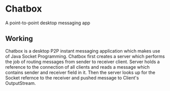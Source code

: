 <h1>Chatbox </h1>
<p> A point-to-point desktop messaging app</p>
<h2>Working</h2>
<p>
  Chatbox is a desktop P2P instant messaging application which makes use of Java Socket Programming.
  Chatbox first creates a server which performs the job of routing messages from sender to receiver client.
  Server holds a reference to the connection of all clients and reads a message which contains sender and receiver field in it.
  Then the server looks up for the Socket refernce to the receiver and pushed message to Client's OutputStream.
</p>
